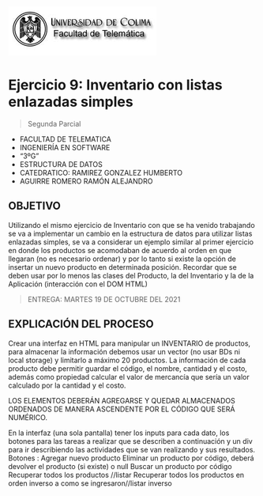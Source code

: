 ![Logo](img/ucol-logo.jpg)

# Ejercicio 9: Inventario con listas enlazadas simples

> Segunda Parcial

- FACULTAD DE TELEMATICA
- INGENIERÍA EN SOFTWARE
- “3ºG”
- ESTRUCTURA DE DATOS
- CATEDRATICO: RAMIREZ GONZALEZ HUMBERTO
- AGUIRRE ROMERO RAMÓN ALEJANDRO

## OBJETIVO

Utilizando el mismo ejercicio de Inventario con que se ha venido trabajando se va a implementar un cambio en la estructura de datos para utilizar listas enlazadas simples, se va a considerar un ejemplo similar al primer ejercicio en donde los productos se acomodaban de acuerdo al orden en que llegaran (no es necesario ordenar) y por lo tanto si existe la opción de insertar un nuevo producto en determinada posición.
Recordar que se deben usar por lo menos las clases del Producto, la del Inventario y la de la Aplicación (interacción con el DOM HTML)

> ENTREGA: MARTES 19 DE OCTUBRE DEL 2021

## EXPLICACIÓN DEL PROCESO

Crear una interfaz en HTML para manipular un INVENTARIO de productos, para almacenar la información debemos usar un vector (no usar BDs ni local storage) y limitarlo a máximo 20 productos.
La información de cada producto debe permitir guardar el código, el nombre, cantidad y el costo, además como propiedad calcular el valor de mercancía que sería un valor calculado por la cantidad y el costo.

LOS ELEMENTOS DEBERÁN AGREGARSE Y QUEDAR ALMACENADOS ORDENADOS DE MANERA ASCENDENTE POR EL CÓDIGO QUE SERÁ NUMÉRICO.

En la interfaz (una sola pantalla) tener los inputs para cada dato, los botones para las tareas a realizar que se describen a continuación y un div para ir describiendo las actividades que se van realizando y sus resultados.
Botones :
Agregar nuevo producto
Eliminar un producto por código, deberá devolver el producto (si existe) o null
Buscar un producto por código
Recuperar todos los productos //listar
Recuperar todos los productos en orden inverso a como se ingresaron//listar inverso
